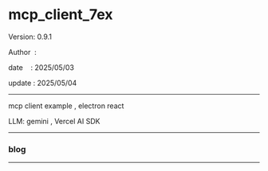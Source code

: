 ﻿# mcp_client_7ex

 Version: 0.9.1

 Author  : 

 date    : 2025/05/03
 
 update  : 2025/05/04

***
mcp client example , electron react

LLM: gemini , Vercel AI SDK

***
### blog 

***